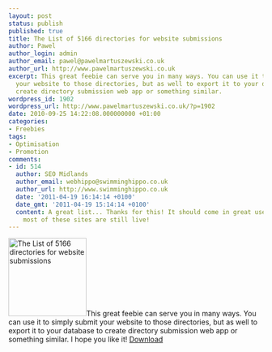 ```yaml
---
layout: post
status: publish
published: true
title: The List of 5166 directories for website submissions
author: Pawel
author_login: admin
author_email: pawel@pawelmartuszewski.co.uk
author_url: http://www.pawelmartuszewski.co.uk
excerpt: This great feebie can serve you in many ways. You can use it to simply submit
  your website to those directories, but as well to export it to your database to
  create directory submission web app or something similar.
wordpress_id: 1902
wordpress_url: http://www.pawelmartuszewski.co.uk/?p=1902
date: 2010-09-25 14:22:08.000000000 +01:00
categories:
- Freebies
tags:
- Optimisation
- Promotion
comments:
- id: 514
  author: SEO Midlands
  author_email: webhippo@swimminghippo.co.uk
  author_url: http://www.swimminghippo.co.uk
  date: '2011-04-19 16:14:14 +0100'
  date_gmt: '2011-04-19 15:14:14 +0100'
  content: A great list... Thanks for this! It should come in great use.. Let's hope
    most of these sites are still live!
---
```

<img class="fl_lft thumb m_b_20" width="154" height="154" src="http://www.pawelmartuszewski.co.uk/free/directories/dir.png" alt="The List of 5166 directories for website submissions" title="The List of 5166 directories for website submissions" />This great feebie can serve you in many ways. You can use it to simply submit your website to those directories, but as well to export it to your database to create directory submission web app or something similar. I hope you like it!
<a class="btn btn_download"  href="http://www.pawelmartuszewski.co.uk/free/directories/pm_design_directories.xls">Download</a>
<div class="space cl">&nbsp;</div>
<!--noadsense-->
